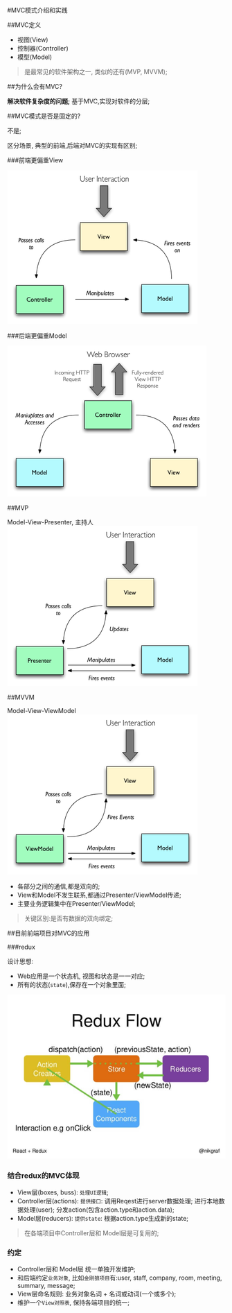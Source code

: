 #MVC模式介绍和实践

##MVC定义
- 视图(View)
- 控制器(Controller)
- 模型(Model)

> 是最常见的软件架构之一, 类似的还有(MVP, MVVM);


##为什么会有MVC?

**解决软件复杂度的问题;**
基于MVC,实现对软件的分层;

##MVC模式是否是固定的?

不是;

区分场景, 典型的前端,后端对MVC的实现有区别;

###前端更偏重View

![mvc_front](./assets/mvc1.png)

###后端更偏重Model

![mvc_back](./assets/mvc2.png)

##MVP

Model-View-Presenter, 主持人
![mvp](./assets/mvp.png)

##MVVM

Model-View-ViewModel
![mvvm](./assets/mvvm.png)

- 各部分之间的通信,都是双向的;
- View和Model不发生联系,都通过Presenter/ViewModel传递;
- 主要业务逻辑集中在Presenter/ViewModel;

> 关键区别:是否有数据的双向绑定;

##目前前端项目对MVC的应用

###redux

设计思想:

- Web应用是一个状态机, 视图和状态是一一对应;
- 所有的状态(`state`),保存在一个对象里面;

![redux](./assets/redux.png)

### 结合redux的MVC体现

- View层(boxes, buss): `处理UI逻辑`;
- Controller层(actions): `提供接口`: 调用Reqest进行server数据处理; 进行本地数据处理(user); 分发action(包含action.type和action.data);
- Model层(reducers): `提供state`: 根据action.type生成新的state;

> 在各端项目中Controller层和 Model层是可复用的;

### 约定

- Controller层和 Model层 统一单独开发维护; 
- 和后端约定`业务对象`, 比如`金刚狼项目`有:user, staff, company, room, meeting, summary, message;
- View层命名规则: 业务对象名词 + 名词或动词(一个或多个);
- 维护一个`View对照表`, 保持各端项目的统一;









